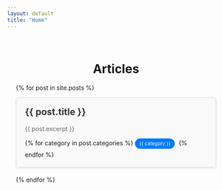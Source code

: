 ```yaml
---
layout: default
title: "Home"
---
```


<div style="max-width: 800px; margin: 0 auto; padding: 20px;">
  <h1 style="text-align: center;">Articles</h1>

  {% for post in site.posts %}
    <div style="background: #f9f9f9; border: 1px solid #ddd; border-radius: 5px; padding: 20px; margin-bottom: 20px; box-shadow: 0 2px 4px rgba(0, 0, 0, 0.1); transition: transform 0.3s ease;">
      <h2 style="margin-top: 0;"><a href="{{ post.url }}" style="text-decoration: none; color: #333;">{{ post.title }}</a></h2>
      <p style="color: #666;">{{ post.excerpt }}</p>
      <div style="margin-top: 10px;">
        {% for category in post.categories %}
          <a href="{{ site.baseurl }}/categories/{{ category }}" style="display: inline-block; padding: 5px 10px; margin-right: 5px; margin-bottom: 5px; background-color: #007BFF; color: #fff; border-radius: 20px; font-size: 0.8em; text-decoration: none; transition: background-color 0.3s ease;">{{ category }}</a>
        {% endfor %}
      </div>
    </div>
  {% endfor %}

</div>
